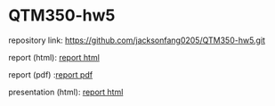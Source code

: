 # QTM350-hw5
repository link: https://github.com/jacksonfang0205/QTM350-hw5.git


report (html): [report html](https://jacksonfang0205.github.io/QTM350-hw5/QTM350-hw5.html)


report (pdf) :[report pdf](https://jacksonfang0205.github.io/QTM350-hw5/QTM350-hw5.pdf)


presentation (html): [report html](https://jacksonfang0205.github.io/QTM350-hw5/QTM350-hw5-presentation.html)
